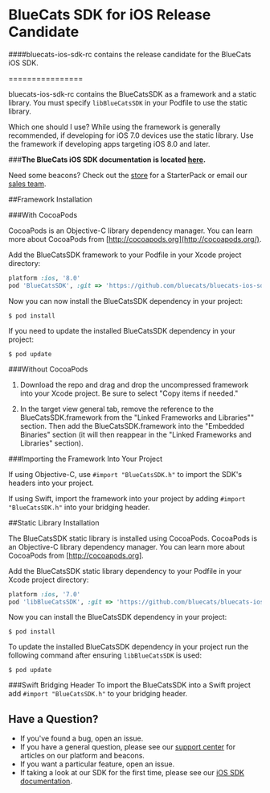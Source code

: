BlueCats SDK for iOS Release Candidate
================

####bluecats-ios-sdk-rc contains the release candidate for the BlueCats iOS SDK.

================

bluecats-ios-sdk-rc contains the BlueCatsSDK as a framework and a static library. You must specify `libBlueCatsSDK` in your Podfile to use the static library.  

Which one should I use?  While using the framework is generally recommended, if developing for iOS 7.0 devices use the static library.  Use the framework if developing apps targeting iOS 8.0 and later.

###**The BlueCats iOS SDK documentation is located [here](https://github.com/bluecats/bluecats-ios-sdk/wiki).**

Need some beacons?  Check out the [store](http://store.bluecats.com/collections/featured-products/products/bluecats-starterpack-with-usb) for a StarterPack or email our [sales team](mailto:sales@bluecats.com).

##Framework Installation

###With CocoaPods

CocoaPods is an Objective-C library dependency manager. You can learn more about CocoaPods from [http://cocoapods.org](http://cocoapods.org/).

Add the BlueCatsSDK framework to your Podfile in your Xcode project directory:

```ruby
platform :ios, '8.0'
pod 'BlueCatsSDK', :git => 'https://github.com/bluecats/bluecats-ios-sdk-rc.git'
```

Now you can now install the BlueCatsSDK dependency in your project:

```
$ pod install
```
If you need to update the installed BlueCatsSDK dependency in your project:

```
$ pod update
```

###Without CocoaPods

1. Download the repo and drag and drop the uncompressed framework into your Xcode project.  Be sure to select "Copy items if needed."

2. In the target view general tab, remove the reference to the BlueCatsSDK.framework from the "Linked Frameworks and Libraries"" section. Then add the BlueCatsSDK.framework into the "Embedded Binaries" section (it will then reappear in the "Linked Frameworks and Libraries" section).

###Importing the Framework Into Your Project

If using Objective-C, use `#import "BlueCatsSDK.h"` to import the SDK's headers into your project.

If using Swift, import the framework into your project by adding `#import "BlueCatsSDK.h"` into your bridging header.

##Static Library Installation

The BlueCatsSDK static library is installed using CocoaPods.  CocoaPods is an Objective-C library dependency manager. You can learn more about CocoaPods from [http://cocoapods.org].

Add the BlueCatsSDK static library dependency to your Podfile in your Xcode project directory:

```ruby
platform :ios, '7.0'
pod 'libBlueCatsSDK', :git => 'https://github.com/bluecats/bluecats-ios-sdk-rc.git'
```

Now you can install the BlueCatsSDK dependency in your project:

```
$ pod install
```

To update the installed BlueCatsSDK dependency in your project run the following command after ensuring `libBlueCatsSDK` is used:

```
$ pod update
```

###Swift Bridging Header
To import the BlueCatsSDK into a Swift project add `#import "BlueCatsSDK.h"` to your bridging header.

## Have a Question?

* If you've found a bug, open an issue.
* If you have a general question, please see our [support center](support.bluecats.com) for articles on our platform and beacons.
* If you want a particular feature, open an issue.
* If taking a look at our SDK for the first time, please see our [iOS SDK documentation](https://github.com/bluecats/bluecats-ios-sdk/wiki).
